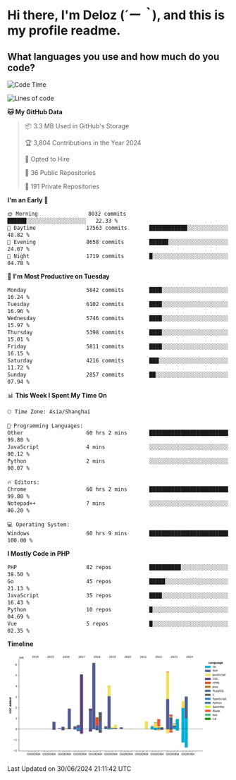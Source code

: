 # **Hi there, I'm Deloz (*´ー｀*), and this is my profile readme.**

## **What languages you use and how much do you code?**

<!--START_SECTION:waka-->
![Code Time](http://img.shields.io/badge/Code%20Time-4%2C327%20hrs%2046%20mins-blue)

![Lines of code](https://img.shields.io/badge/From%20Hello%20World%20I%27ve%20Written-40.8%20million%20lines%20of%20code-blue)

**🐱 My GitHub Data** 

> 📦 3.3 MB Used in GitHub's Storage 
 > 
> 🏆 3,804 Contributions in the Year 2024
 > 
> 💼 Opted to Hire
 > 
> 📜 36 Public Repositories 
 > 
> 🔑 191 Private Repositories 
 > 
**I'm an Early 🐤** 

```text
🌞 Morning                8032 commits        ██████░░░░░░░░░░░░░░░░░░░   22.33 % 
🌆 Daytime                17563 commits       ████████████░░░░░░░░░░░░░   48.82 % 
🌃 Evening                8658 commits        ██████░░░░░░░░░░░░░░░░░░░   24.07 % 
🌙 Night                  1719 commits        █░░░░░░░░░░░░░░░░░░░░░░░░   04.78 % 
```
📅 **I'm Most Productive on Tuesday** 

```text
Monday                   5842 commits        ████░░░░░░░░░░░░░░░░░░░░░   16.24 % 
Tuesday                  6102 commits        ████░░░░░░░░░░░░░░░░░░░░░   16.96 % 
Wednesday                5746 commits        ████░░░░░░░░░░░░░░░░░░░░░   15.97 % 
Thursday                 5398 commits        ████░░░░░░░░░░░░░░░░░░░░░   15.01 % 
Friday                   5811 commits        ████░░░░░░░░░░░░░░░░░░░░░   16.15 % 
Saturday                 4216 commits        ███░░░░░░░░░░░░░░░░░░░░░░   11.72 % 
Sunday                   2857 commits        ██░░░░░░░░░░░░░░░░░░░░░░░   07.94 % 
```


📊 **This Week I Spent My Time On** 

```text
🕑︎ Time Zone: Asia/Shanghai

💬 Programming Languages: 
Other                    60 hrs 2 mins       █████████████████████████   99.80 % 
JavaScript               4 mins              ░░░░░░░░░░░░░░░░░░░░░░░░░   00.12 % 
Python                   2 mins              ░░░░░░░░░░░░░░░░░░░░░░░░░   00.07 % 

🔥 Editors: 
Chrome                   60 hrs 2 mins       █████████████████████████   99.80 % 
Notepad++                7 mins              ░░░░░░░░░░░░░░░░░░░░░░░░░   00.20 % 

💻 Operating System: 
Windows                  60 hrs 9 mins       █████████████████████████   100.00 % 
```

**I Mostly Code in PHP** 

```text
PHP                      82 repos            ██████████░░░░░░░░░░░░░░░   38.50 % 
Go                       45 repos            █████░░░░░░░░░░░░░░░░░░░░   21.13 % 
JavaScript               35 repos            ████░░░░░░░░░░░░░░░░░░░░░   16.43 % 
Python                   10 repos            █░░░░░░░░░░░░░░░░░░░░░░░░   04.69 % 
Vue                      5 repos             █░░░░░░░░░░░░░░░░░░░░░░░░   02.35 % 
```



**Timeline**

![Lines of Code chart](https://raw.githubusercontent.com/deloz/deloz/main/assets/bar_graph.png)


 Last Updated on 30/06/2024 21:11:42 UTC
<!--END_SECTION:waka-->
